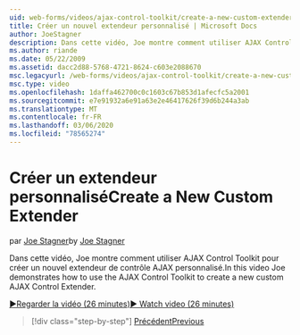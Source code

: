 ```yaml
---
uid: web-forms/videos/ajax-control-toolkit/create-a-new-custom-extender
title: Créer un nouvel extendeur personnalisé | Microsoft Docs
author: JoeStagner
description: Dans cette vidéo, Joe montre comment utiliser AJAX Control Toolkit pour créer un nouvel extendeur de contrôle AJAX personnalisé.
ms.author: riande
ms.date: 05/22/2009
ms.assetid: dacc2d88-5768-4721-8624-c603e2088670
msc.legacyurl: /web-forms/videos/ajax-control-toolkit/create-a-new-custom-extender
msc.type: video
ms.openlocfilehash: 1daffa462700c0c1603c67b853d1afecfc5a2001
ms.sourcegitcommit: e7e91932a6e91a63e2e46417626f39d6b244a3ab
ms.translationtype: MT
ms.contentlocale: fr-FR
ms.lasthandoff: 03/06/2020
ms.locfileid: "78565274"
---
```

# <a name="create-a-new-custom-extender"></a><span data-ttu-id="9938a-103">Créer un extendeur personnalisé</span><span class="sxs-lookup"><span data-stu-id="9938a-103">Create a New Custom Extender</span></span>

<span data-ttu-id="9938a-104">par [Joe Stagner](https://github.com/JoeStagner)</span><span class="sxs-lookup"><span data-stu-id="9938a-104">by [Joe Stagner](https://github.com/JoeStagner)</span></span>

<span data-ttu-id="9938a-105">Dans cette vidéo, Joe montre comment utiliser AJAX Control Toolkit pour créer un nouvel extendeur de contrôle AJAX personnalisé.</span><span class="sxs-lookup"><span data-stu-id="9938a-105">In this video Joe demonstrates how to use the AJAX Control Toolkit to create a new custom AJAX Control Extender.</span></span>

[<span data-ttu-id="9938a-106">&#9654;Regarder la vidéo (26 minutes)</span><span class="sxs-lookup"><span data-stu-id="9938a-106">&#9654; Watch video (26 minutes)</span></span>](https://channel9.msdn.com/Blogs/ASP-NET-Site-Videos/create-a-new-custom-extender)

> [!div class="step-by-step"]
> [<span data-ttu-id="9938a-107">Précédent</span><span class="sxs-lookup"><span data-stu-id="9938a-107">Previous</span></span>](editor-control-custom.md)
